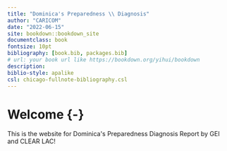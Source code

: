 ```yaml
--- 
title: "Dominica's Preparedness \\ Diagnosis"
author: "CARICOM"
date: "2022-06-15"
site: bookdown::bookdown_site
documentclass: book
fontsize: 10pt
bibliography: [book.bib, packages.bib]
# url: your book url like https://bookdown.org/yihui/bookdown
description:
biblio-style: apalike
csl: chicago-fullnote-bibliography.csl
---
```



# Welcome {-}

This is the website for Dominica's Preparedness Diagnosis Report by GEI and CLEAR LAC!





